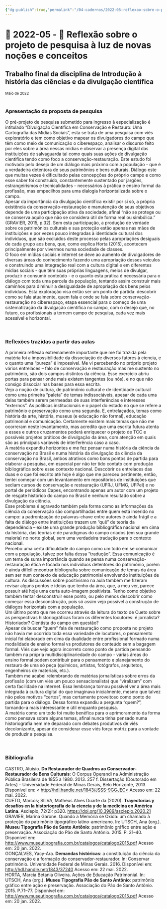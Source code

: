 ```yaml
---
{"dg-publish":true,"permalink":"/04-cadernos/2022-05-reflexao-sobre-o-projeto-de-pesquisa-a-luz-de-novas-nocoes-e-conceitos/","tags":["🧠️/📝️/🌲️"],"created":"2023-05-27 13:05","updated":"2023-05-27 13:07"}
---
```



# 🌲️ 2022-05 - 📝️ Reflexão sobre o projeto de pesquisa à luz de novas noções e conceitos
## Trabalho final da disciplina de Introdução à história das ciências e da divulgação científica
<small>Maio de 2022</small>
<br><br>

### Apresentação da proposta de pesquisa 
O pré-projeto de pesquisa submetido para ingresso à especialização é intitulado “Divulgação Científica em Conservação e Restauro: Uma Cartografia das Mídias Sociais”, esta se trata de uma pesquisa com viés exploratório e tem como objetivo mapear os divulgadores do campo que têm como meio de comunicação o ciberespaço, analisar o discurso feito por eles sobre a área nessas mídias e observar a presença digital das instituições de salvaguarda tal como quais suas ações de divulgação cientifica tendo como foco a conservação-restauração.
Este estudo foi motivado pelo desejo de um diálogo mais próximo com a população - que é a verdadeira detentora de seus patrimônios e bens culturais. Diálogo este que muitas vezes é dificultado pelas concepções do próprio campo e como esse saber foi construído, constantemente sustentado por jargões, estrangeirismos e tecnicalidades – necessários à prática e ensino formal da profissão, mas empecilhos para uma dialogia horizontalizada sobre o campo.<br>
Apesar da importância da divulgação cientifica existir por si só, a própria existência da conservação-restauração e manutenção de seus objetivos depende de uma participação ativa da sociedade, afinal “não se protege ou se conserva aquilo que não se considera útil de forma real ou simbólica.”  (GRAVIER, 2015, p.32). Sem esta participação, a produção de verdade sobre os patrimônios culturais e sua proteção estão apenas nas mãos de instituições e por vezes pouco integradas à identidade cultural dos indivíduos, que são excluídos deste processo pelas apropriações desiguais de cada grupo aos bens, que, como explica Horta (2015), acontecem principalmente por vivermos numa sociedade de classes. <br>
O foco em mídias sociais e internet se deve ao aumento de divulgadores de diversas áreas do conhecimento fazendo uma apropriação desses veículos e construindo uma integração real com a cultura digital e em diferentes mídias sociais - que têm suas próprias linguagens, meios de divulgar, produzir e consumir conteúdo - e o quanto esta prática é necessária para o diálogo com toda uma parcela da população, tentando assim construir mais caminhos para diminuir a desigualdade de apropriação dos bens pelos indivíduos.
Esta exploração visa então ser um ponto de partida: descobrir como se fala atualmente, quem fala e onde se fala sobre conservação-restauração no ciberespaço, etapa essencial para o começo de uma sistematização da divulgação cientifica no campo, com o desejo que, no futuro, os profissionais a tornem campo de pesquisa, cada vez mais acessível e horizontal.<br><br>
<br>


### Reflexões trazidas a partir das aulas

A primeira reflexão extremamente importante que me foi trazida pela matéria foi a impossibilidade da dissociação de diversos fatores à ciencia, e o quanto uma “pureza” é impossível. Me vi percebendo no próprio projeto vários entrelaces – falo de conservação e restauração mas me sustento no patrimônio, são dois campos distintos da ciência. Esse exercício abriu portas para pensar onde mais existem tangentes (ou nós), e no que não consigo dissociar nas bases para essa escrita. <br>
Vejo a noção de cultura, de patrimônio cultural e de identidade cultural como uma primeira “paleta” de temas indissociáveis, apesar de cada uma delas também serem permeadas de suas interferências e interesses “externos”. As políticas institucionais e o papel do estado no que se refere a patrimônio e preservação como uma segunda. E, entrelaçados, temas como história da arte, história, museus (e educação não formal), educação patrimonial e comunicação. Certamente existem mais temas que não me ocorreram neste levantamento, mas acredito que uma escrita futura atenta a esses e outros cruzamentos poderá enriquecer o projeto de TCC e possíveis projetos práticos de divulgação da área, com atenção em quais são as principais variáveis de interferência caso a caso.<br>
A matéria expandiu horizontes e me fez pensar numa história da ciência da conservação no Brasil e numa história da divulgação da ciência da conservação no Brasil, ambos atrativos como bons pontos de partida para elaborar a pesquisa, em especial por não ter tido contato com produção bibliográfica sobre esse contexto nacional. Descobrir os entrelaces das duas e o que foi escrito até hoje é algo que me pareceu pertinente, então, tentei começar com um levantamento em repositórios de instituições que sediam cursos de conservação e restauração (UFRJ, UFMG, UFPel) e no portal de periódicos Capes, encontrando apenas um autor  com um projeto de resgate histórico do campo no Brasil e nenhum resultado sobre a divulgação da ciência.<br>
Esse problema é agravado também pela forma como as informações da ciência da conservação são compartilhadas entre quem está inserido no campo: a padronização de palavras-chave entre autores é ainda frágil  e a falta de diálogo entre instituições trazem um “quê” de teoria da dependência – existe uma grande produção bibliográfica nacional em cima da história, das teorias e de paradigmas do campo criados (em sua grande maioria) no norte global, sem uma verdadeira tradução para o contexto nacional.<br>
Percebo uma certa dificuldade do campo como um todo em se comunicar com a população, talvez por falta dessa “tradução”. Essa comunicação é um tema de suma importância quando se pensa numa conservação-restauração ética e focada nos indivíduos detentores do patrimônio, porém é ainda difícil encontrar bibliografia sobre comunicação de temas da área sem ser num contexto de educação patrimonial envolvendo instituições de cultura. 
As discussões sobre positivismo na aula também me fizeram revisar alguns pontos e ideias que tenho da área, que, a meu ver, parece possuir até hoje uma certa auto-imagem positivista. Tenho como objetivo também tentar desconstruir esse ponto, ou pelo menos descobrir como começar essa desconstrução, pois só assim vejo possível a construção de diálogos horizontais com a população.<br>
Um último ponto que me ocorreu através da leitura do texto de Cueto sobre as perspectivas historiográficas foram os diferentes locutores: é jornalista? Historiador? Cientista do campo em questão?<br>
Apesar de buscar “quem” fala de restauração como proposta no projeto não havia me ocorrido toda essa variedade de locutores, o pensamento inicial foi elaborado em cima da dualidade entre profissional formado numa modalidade de ensino formal vs produtores de conteúdo sem a bagagem formal. Viés que vejo agora incorreto como ponto de partida pensando também na própria multidisciplinariedade do campo - várias áreas do ensino formal podem contribuir para o pensamento e planejamento do restauro de uma só peça (químicos, artistas, fotógrafos, arquitetos, engenheiros de materiais, etc.). <br>
Também me acabei relembrando de matérias jornalísticas sobre erros da profissão (com um viés um pouco sensacionalista) que “viralizam” com certa facilidade na internet. Essa lembrança tornou possível ver a área mais integrada à cultura digital do que imaginava inicialmente, mesmo que talvez não pelos motivos “certos”, mas certamente proveitoso como ponto de partida para o diálogo. Dessa forma expandiu a pergunta “quem?”, tornando-a mais interessante e útil enquanto pesquisa.<br>
A matéria como um todo foi muito benéfica para o aprimoramento da forma como pensava sobre alguns temas, afinal nunca tinha pensado numa historiografia nem me deparado com debates produtivos de viés decolonizante, apesar de considerar esse viés força motriz para a vontade de produzir a pesquisa.<br><br><br>


### Bibliografia
CASTRO, Aluísio. **Do Restaurador de Quadros ao Conservador-Restaurador de Bens Culturais**: O Corpus Operandi na Administração Pública Brasileira de 1855 a 1980. 2013. 257 f. Dissertação (Doutorado em Artes) – Universidade Federal de Minas Gerais, Belo Horizonte, 2013.  Disponível em: < http://hdl.handle.net/1843/JSSS-9GGJEC> Acesso em: 22 mai. 2022.<br>
CUETO, Marcos; SILVA, Matheus Alves Duarte da (2020). **Trayectorias y desafíos en la historiografía de la ciencia y de la medicina en América Latina**. Asclepio, 72(2): p320. https://doi.org/10.3989/asclepio.2020.21<br>
GRAVIER, Marina Garone. Quando a Memória se Oxida: um chamado à proteção do patrimônio tipográfico latino-americano. In: UTSCH, Ana (org.). **Museu Tipografia Pão de Santo Antônio**: patrimônio gráfico entre ação e preservação. Associação do Pão de Santo Antônio. 2015. P. 31–40. Disponível em: <http://www.museutipografia.com.br/catalogos/catalogo2015.pdf> Acesso em: 20 jan. 2022.<br>
GONÇALVES, Yacy-Ara. **Demandas históricas**: a constituição da ciência da conservação e a formação do conservador-restaurador. In: Conservar património. Universidade Federal de Minas Gerais. 2016. Disponível em: <http://hdl.handle.net/1843/37240> Acesso em: 22 mai. 2022.<br>
HORTA, Marcia Betania Oliveira. Ações de Educação Patrimonial. In: UTSCH, Ana (org.). **Museu Tipografia Pão de Santo Antônio**: patrimônio gráfico entre ação e preservação. Associação do Pão de Santo Antônio. 2015. P.71–77. Disponível em: <http://www.museutipografia.com.br/catalogos/catalogo2015.pdf> Acesso em: 20 jan. 2022.




